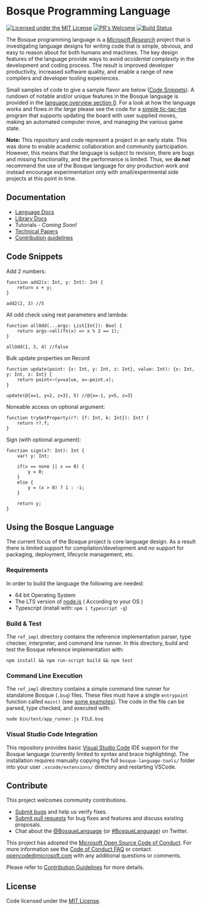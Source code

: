 # Bosque Programming Language

[![Licensed under the MIT License](https://img.shields.io/badge/License-MIT-blue.svg)](https://github.com/Microsoft/BosqueLanguage/blob/master/LICENSE.txt)
[![PR's Welcome](https://img.shields.io/badge/PRs%20-welcome-brightgreen.svg)](#contribute)
[![Build Status](https://dev.azure.com/bosquepl/BosqueDevOps/_apis/build/status/Microsoft.BosqueLanguage?branchName=master)](https://dev.azure.com/bosquepl/BosqueDevOps/_build/latest?definitionId=1&branchName=master)

The Bosque programming language is a [_Microsoft Research_](https://www.microsoft.com/en-us/research/project/bosque-programming-language/) project that is investigating language designs for writing code that is simple, obvious, and easy to reason about for both humans and machines. The key design features of the language provide ways to avoid _accidental complexity_ in the development and coding process. The result is improved developer productivity, increased software quality, and enable a range of new compilers and developer tooling experiences.

Small samples of code to give a sample flavor are below ([Code Snippets](#Code-Snippets)). A rundown of notable and/or unique features in the Bosque language is provided in the [language overview section 0](docs/language/overview.md#0-Highlight-Features).
For a look at how the language works and flows _in the large_ please see the code for a [simple tic-tac-toe](ref_impl/src/test/apps/tictactoe/main.bsq) program that supports updating the board with user supplied moves, making an automated computer move, and managing the various game state.

**Note:** This repository and code represent a project in an early state. This was done to enable academic collaboration and community participation. However, this means that the language is subject to revision, there are bugs and missing functionality, and the performance is limited. Thus, we **do not** recommend the use of the Bosque language for _any_ production work and instead encourage experimentation only with small/experimental side projects at this point in time.

## Documentation

* [Language Docs](docs/language/overview.md)
* [Library Docs](docs/libraries/overview.md)
* Tutorials - _Coming Soon!_
* [Technical Papers](docs/papers/publist.md)
* [Contribution guidelines](CONTRIBUTING.md)

## Code Snippets

Add 2 numbers:

```none
function add2(x: Int, y: Int): Int {
    return x + y;
}

add2(2, 3) //5
```

All odd check using rest parameters and lambda:

```none
function allOdd(...args: List[Int]): Bool {
    return args->all(fn(x) => x % 2 == 1);
}

allOdd(1, 3, 4) //false
```

Bulk update properties on Record

```none
function update(point: {x: Int, y: Int, z: Int}, value: Int): {x: Int, y: Int, z: Int} {
    return point<~(y=value, x=-point.x);
}

update(@{x=1, y=2, z=3}, 5) //@{x=-1, y=5, z=3}
```

Noneable access on optional argument:

```none
function tryGetProperty(r?: {f: Int, k: Int}): Int? {
    return r?.f;
}
```

Sign (with optional argument):

```none
function sign(x?: Int): Int {
    var! y: Int;

    if(x == none || x == 0) {
        y = 0;
    }
    else {
        y = (x > 0) ? 1 : -1;
    }

    return y;
}
```

## Using the Bosque Language

The current focus of the Bosque project is core language design. As a result there is limited support for compilation/development and _no_ support for packaging, deployment, lifecycle management, etc.

### Requirements

In order to build the language the following are needed:

- 64 bit Operating System
- The LTS version of [node.js](https://nodejs.org/en/download/) ( According to your OS )
- Typescript (install with: `npm i typescript -g`)

### Build & Test

The `ref_impl` directory contains the reference implementation parser, type checker, interpreter, and command line runner. In this directory, build and test the Bosque reference implementation with:

```none
npm install && npm run-script build && npm test
```

### Command Line Execution

The `ref_impl` directory contains a simple command line runner for standalone Bosque (`.bsq`) files. These files must have a single `entrypoint` function called `main()` (see [some examples](ref_impl/src/test/apps)). The code in the file can be parsed, type checked, and executed with:

```none
node bin/test/app_runner.js FILE.bsq
```

### Visual Studio Code Integration

This repository provides basic [Visual Studio Code](https://code.visualstudio.com/) IDE support for the Bosque language (currently limited to syntax and brace highlighting). The installation requires manually copying the full `bosque-language-tools/` folder into your user `.vscode/extensions/` directory and restarting VSCode.

## Contribute

This project welcomes community contributions.

* [Submit bugs](https://github.com/Microsoft/BosqueLanguage/issues) and help us verify fixes.
* [Submit pull requests](https://github.com/Microsoft/BosqueLanguage/pulls) for bug fixes and features and discuss existing proposals.
* Chat about the [@BosqueLanguage](https://twitter.com/BosqueLanguage) (or [#BosqueLanguage](https://twitter.com/hashtag/BosqueLanguage)) on Twitter.

This project has adopted the [Microsoft Open Source Code of Conduct](https://opensource.microsoft.com/codeofconduct/).
For more information see the [Code of Conduct FAQ](https://opensource.microsoft.com/codeofconduct/faq/) or
contact [opencode@microsoft.com](mailto:opencode@microsoft.com) with any additional questions or comments.

Please refer to [Contribution Guidelines](CONTRIBUTING.md) for more details.

## License

Code licensed under the [MIT License](LICENSE.txt).
